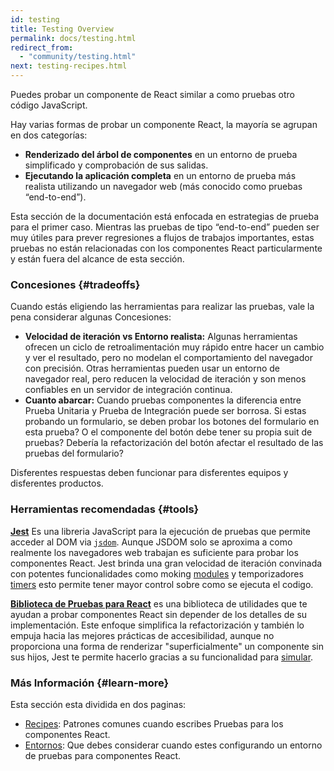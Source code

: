 ```yaml
---
id: testing
title: Testing Overview
permalink: docs/testing.html
redirect_from:
  - "community/testing.html"
next: testing-recipes.html
---
```


Puedes probar un componente de React similar a como pruebas otro código JavaScript.

Hay varias formas de probar un componente React, la mayoría se agrupan en dos categorías:

* **Renderizado del árbol de componentes** en un entorno de prueba simplificado y comprobación de sus salidas.
* **Ejecutando la aplicación completa** en un entorno de prueba más realista utilizando un navegador web (más conocido como pruebas “end-to-end”).

Esta sección de la documentación está enfocada en estrategias de prueba para el primer caso. Mientras las pruebas de tipo “end-to-end” pueden ser muy útiles para prever regresiones a flujos de trabajos importantes, estas pruebas no están relacionadas con los componentes React particularmente y están fuera del alcance de esta sección.

### Concesiones {#tradeoffs}


Cuando estás eligiendo las herramientas para realizar las pruebas, vale la pena considerar algunas Concesiones:

* **Velocidad de iteración vs Entorno realista:** Algunas herramientas ofrecen un ciclo de retroalimentación muy rápido entre hacer un cambio y ver el resultado, pero no modelan el comportamiento del navegador con precisión. Otras herramientas pueden usar un entorno de navegador real, pero reducen la velocidad de iteración y son menos confiables en un servidor de integración continua.
* **Cuanto abarcar:** Cuando pruebas componentes la diferencia entre Prueba Unitaria y Prueba de Integración puede ser borrosa. Si estas probando un formulario, se deben probar los botones del formulario en esta prueba? O el componente del botón debe tener su propia suit de pruebas? Debería la refactorización del botón afectar el resultado de las pruebas del formulario?

Disferentes respuestas deben funcionar para disferentes equipos y disferentes productos.

### Herramientas recomendadas {#tools}

**[Jest](https://facebook.github.io/jest/)** Es una libreria JavaScript para la ejecución de pruebas que permite acceder al DOM via [`jsdom`](#mocking-a-rendering-surface). Aunque JSDOM solo se aproxima a como realmente los  navegadores web trabajan es suficiente para probar los componentes React. Jest brinda una gran velocidad de iteración convinada con potentes funcionalidades como moking [modules](#mocking-modules) y temporizadores [timers](#mocking-timers) esto permite tener mayor control sobre como se ejecuta el codigo.

**[Biblioteca de Pruebas para React](https://testing-library.com/react)** es una biblioteca de utilidades que te ayudan a probar componentes React sin depender de los detalles de su implementación. Este enfoque simplifica la refactorización y también lo empuja hacia las mejores prácticas de accesibilidad, aunque no proporciona una forma de renderizar "superficialmente" un componente sin sus hijos, Jest te permite hacerlo  gracias a su funcionalidad para [simular](/docs/testing-recipes.html#mocking-modules).

### Más Información {#learn-more}

Esta sección esta dividida en dos paginas:

- [Recipes](/docs/testing-recipes.html): Patrones comunes cuando escribes Pruebas para los componentes React.
- [Entornos](/docs/testing-environments.html): Que debes considerar cuando estes configurando un entorno de pruebas para componentes React.
